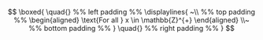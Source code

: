 $$
\boxed{
\quad{} %% left padding %% 
\displaylines{
~\\  %% top padding %% 
\begin{aligned}
	\text{For all } x \in \mathbb{Z}^{+}
\end{aligned}
\\~  %% bottom padding %% 
} 
\quad{}  %% right padding %% 
}
$$



